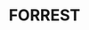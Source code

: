 ---
lastmod: '2025-04-06T06:05:20+00:00'
latitude: -35.330382
layout: suburb
longitude: 149.125739
postcode: '2603'
state: ACT
title: FORREST
url: /act/forrest/
---
